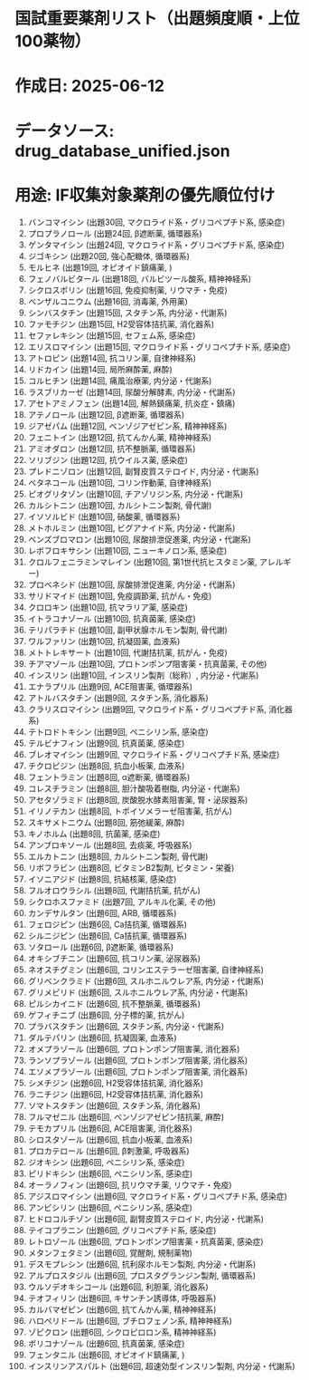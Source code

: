 # 国試重要薬剤リスト（出題頻度順・上位100薬物）
# 作成日: 2025-06-12
# データソース: drug_database_unified.json
# 用途: IF収集対象薬剤の優先順位付け

  1. バンコマイシン (出題30回, マクロライド系・グリコペプチド系, 感染症)
  2. プロプラノロール (出題24回, β遮断薬, 循環器系)
  3. ゲンタマイシン (出題24回, マクロライド系・グリコペプチド系, 感染症)
  4. ジゴキシン (出題20回, 強心配糖体, 循環器系)
  5. モルヒネ (出題19回, オピオイド鎮痛薬, )
  6. フェノバルビタール (出題18回, バルビツール酸系, 精神神経系)
  7. シクロスポリン (出題16回, 免疫抑制薬, リウマチ・免疫)
  8. ベンザルコニウム (出題16回, 消毒薬, 外用薬)
  9. シンバスタチン (出題15回, スタチン系, 内分泌・代謝系)
 10. ファモチジン (出題15回, H2受容体拮抗薬, 消化器系)
 11. セファレキシン (出題15回, セフェム系, 感染症)
 12. エリスロマイシン (出題15回, マクロライド系・グリコペプチド系, 感染症)
 13. アトロピン (出題14回, 抗コリン薬, 自律神経系)
 14. リドカイン (出題14回, 局所麻酔薬, 麻酔)
 15. コルヒチン (出題14回, 痛風治療薬, 内分泌・代謝系)
 16. ラスブリカーゼ (出題14回, 尿酸分解酵素, 内分泌・代謝系)
 17. アセトアミノフェン (出題14回, 解熱鎮痛薬, 抗炎症・鎮痛)
 18. アテノロール (出題12回, β遮断薬, 循環器系)
 19. ジアゼパム (出題12回, ベンゾジアゼピン系, 精神神経系)
 20. フェニトイン (出題12回, 抗てんかん薬, 精神神経系)
 21. アミオダロン (出題12回, 抗不整脈薬, 循環器系)
 22. ソリブジン (出題12回, 抗ウイルス薬, 感染症)
 23. プレドニゾロン (出題12回, 副腎皮質ステロイド, 内分泌・代謝系)
 24. ベタネコール (出題10回, コリン作動薬, 自律神経系)
 25. ピオグリタゾン (出題10回, チアゾリジン系, 内分泌・代謝系)
 26. カルシトニン (出題10回, カルシトニン製剤, 骨代謝)
 27. イソソルビド (出題10回, 硝酸薬, 循環器系)
 28. メトホルミン (出題10回, ビグアナイド系, 内分泌・代謝系)
 29. ベンズブロマロン (出題10回, 尿酸排泄促進薬, 内分泌・代謝系)
 30. レボフロキサシン (出題10回, ニューキノロン系, 感染症)
 31. クロルフェニラミンマレイン (出題10回, 第1世代抗ヒスタミン薬, アレルギー)
 32. プロベネシド (出題10回, 尿酸排泄促進薬, 内分泌・代謝系)
 33. サリドマイド (出題10回, 免疫調節薬, 抗がん・免疫)
 34. クロロキン (出題10回, 抗マラリア薬, 感染症)
 35. イトラコナゾール (出題10回, 抗真菌薬, 感染症)
 36. テリパラチド (出題10回, 副甲状腺ホルモン製剤, 骨代謝)
 37. ワルファリン (出題10回, 抗凝固薬, 血液系)
 38. メトトレキサート (出題10回, 代謝拮抗薬, 抗がん・免疫)
 39. チアマゾール (出題10回, プロトンポンプ阻害薬・抗真菌薬, その他)
 40. インスリン (出題10回, インスリン製剤（総称）, 内分泌・代謝系)
 41. エナラプリル (出題9回, ACE阻害薬, 循環器系)
 42. アトルバスタチン (出題9回, スタチン系, 消化器系)
 43. クラリスロマイシン (出題9回, マクロライド系・グリコペプチド系, 消化器系)
 44. テトロドトキシン (出題9回, ペニシリン系, 感染症)
 45. テルビナフィン (出題9回, 抗真菌薬, 感染症)
 46. ブレオマイシン (出題9回, マクロライド系・グリコペプチド系, 感染症)
 47. チクロピジン (出題8回, 抗血小板薬, 血液系)
 48. フェントラミン (出題8回, α遮断薬, 循環器系)
 49. コレスチラミン (出題8回, 胆汁酸吸着樹脂, 内分泌・代謝系)
 50. アセタゾラミド (出題8回, 炭酸脱水酵素阻害薬, 腎・泌尿器系)
 51. イリノテカン (出題8回, トポイソメラーゼ阻害薬, 抗がん)
 52. スキサメトニウム (出題8回, 筋弛緩薬, 麻酔)
 53. キノホルム (出題8回, 抗菌薬, 感染症)
 54. アンブロキソール (出題8回, 去痰薬, 呼吸器系)
 55. エルカトニン (出題8回, カルシトニン製剤, 骨代謝)
 56. リボフラビン (出題8回, ビタミンB2製剤, ビタミン・栄養)
 57. イソニアジド (出題8回, 抗結核薬, 感染症)
 58. フルオロウラシル (出題8回, 代謝拮抗薬, 抗がん)
 59. シクロホスファミド (出題7回, アルキル化薬, その他)
 60. カンデサルタン (出題6回, ARB, 循環器系)
 61. フェロジピン (出題6回, Ca拮抗薬, 循環器系)
 62. シルニジピン (出題6回, Ca拮抗薬, 循環器系)
 63. ソタロール (出題6回, β遮断薬, 循環器系)
 64. オキシブチニン (出題6回, 抗コリン薬, 泌尿器系)
 65. ネオスチグミン (出題6回, コリンエステラーゼ阻害薬, 自律神経系)
 66. グリベンクラミド (出題6回, スルホニルウレア系, 内分泌・代謝系)
 67. グリメピリド (出題6回, スルホニルウレア系, 内分泌・代謝系)
 68. ピルシカイニド (出題6回, 抗不整脈薬, 循環器系)
 69. ゲフィチニブ (出題6回, 分子標的薬, 抗がん)
 70. プラバスタチン (出題6回, スタチン系, 内分泌・代謝系)
 71. ダルテパリン (出題6回, 抗凝固薬, 血液系)
 72. オメプラゾール (出題6回, プロトンポンプ阻害薬, 消化器系)
 73. ランソプラゾール (出題6回, プロトンポンプ阻害薬, 消化器系)
 74. エソメプラゾール (出題6回, プロトンポンプ阻害薬, 消化器系)
 75. シメチジン (出題6回, H2受容体拮抗薬, 消化器系)
 76. ラニチジン (出題6回, H2受容体拮抗薬, 消化器系)
 77. ソマトスタチン (出題6回, スタチン系, 消化器系)
 78. フルマゼニル (出題6回, ベンゾジアゼピン拮抗薬, 麻酔)
 79. テモカプリル (出題6回, ACE阻害薬, 消化器系)
 80. シロスタゾール (出題6回, 抗血小板薬, 血液系)
 81. プロカテロール (出題6回, β刺激薬, 呼吸器系)
 82. ジオキシン (出題6回, ペニシリン系, 感染症)
 83. ピリドキシン (出題6回, ペニシリン系, 感染症)
 84. オーラノフィン (出題6回, 抗リウマチ薬, リウマチ・免疫)
 85. アジスロマイシン (出題6回, マクロライド系・グリコペプチド系, 感染症)
 86. アンピシリン (出題6回, ペニシリン系, 感染症)
 87. ヒドロコルチゾン (出題6回, 副腎皮質ステロイド, 内分泌・代謝系)
 88. テイコプラニン (出題6回, グリコペプチド系, 感染症)
 89. レトロゾール (出題6回, プロトンポンプ阻害薬・抗真菌薬, 感染症)
 90. メタンフェタミン (出題6回, 覚醒剤, 規制薬物)
 91. デスモプレシン (出題6回, 抗利尿ホルモン製剤, 内分泌・代謝系)
 92. アルプロスタジル (出題6回, プロスタグランジン製剤, 循環器系)
 93. ウルソデオキシコール (出題6回, 利胆薬, 消化器系)
 94. テオフィリン (出題6回, キサンチン誘導体, 呼吸器系)
 95. カルバマゼピン (出題6回, 抗てんかん薬, 精神神経系)
 96. ハロペリドール (出題6回, ブチロフェノン系, 精神神経系)
 97. ゾピクロン (出題6回, シクロピロロン系, 精神神経系)
 98. ボリコナゾール (出題6回, 抗真菌薬, 感染症)
 99. フェンタニル (出題6回, オピオイド鎮痛薬, )
100. インスリンアスパルト (出題6回, 超速効型インスリン製剤, 内分泌・代謝系)
